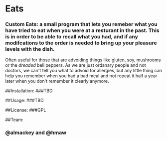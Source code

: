 # Eats #
### Custom Eats: a small program that lets you remeber what you have tried to eat when you were at a resturant in the past. This is in order to be able to recall what you had, and if any modifcations to the order is needed to bring up your pleasure levels with the dish.

Often useful for those that are advoiding things like gluten, soy, mushrooms or the _dreaded_ bell peppers.   As we are just ordanary people and not doctors, we can't tell you what to advoid for allergies, but any little thing can help you remember when you had a bad meal and not repeat it half a year later when you don't remember it clearly anymore.

##Installation:
###TBD

##Usage:
###TBD

##License:
###GPL

##Team:
### @almackey and @hmaw

